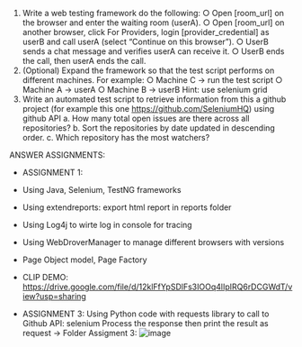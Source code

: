 1. Write a web testing framework do the following:
  ○ Open [room_url] on the browser and enter the waiting room (userA).
  ○ Open [room_url] on another browser, click For Providers, login
  [provider_credential] as userB and call userA (select “Continue on this browser”).
  ○ UserB sends a chat message and verifies userA can receive it.
  ○ UserB ends the call, then userA ends the call.
2. (Optional) Expand the framework so that the test script performs on different machines.
  For example:
  ○ Machine C → run the test script
  ○ Machine A → userA
  ○ Machine B → userB
  Hint: use selenium grid
3. Write an automated test script to retrieve information from this a github project (for
example this one https://github.com/SeleniumHQ) using github API
  a. How many total open issues are there across all repositories?
  b. Sort the repositories by date updated in descending order.
  c. Which repository has the most watchers?



ANSWER ASSIGNMENTS:
- ASSIGNMENT 1:
-   Using Java, Selenium, TestNG frameworks
-   Using extendreports: export html report in reports folder
-   Using Log4j to wirte log in console for tracing
-   Using WebDroverManager to manage different browsers with versions
-   Page Object model, Page Factory

-   CLIP DEMO: https://drive.google.com/file/d/12klFfYpSDlFs3IOOq4lIpIRQ6rDCGWdT/view?usp=sharing

- ASSIGNMENT 3: Using Python code with requests library to call to Github API: selenium
  Process the response then print the result as request -> Folder Assigment 3:
  ![image](https://github.com/user-attachments/assets/3d142beb-bce4-4eb1-989f-17ea0f3043be)
